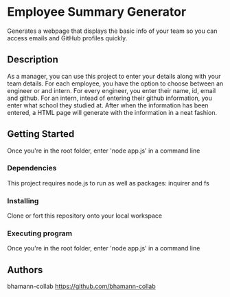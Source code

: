 # Employee Summary Generator
Generates a webpage that displays the basic info of your team so you can access emails and GitHub profiles quickly.

## Description
As a manager, you can use this project to enter your details along with your team details. For each employee, you have the option to choose  between an engineer or and intern. For every engineer, you enter their name, id, email and github. For an intern, intead of entering their github information, you enter what school they studied at. After when the information has been entered, a HTML page will generate with the information in a neat fashion.

## Getting Started
Once you're in the root folder, enter 'node app.js' in a command line

### Dependencies
This project requires node.js to run as well as packages: inquirer and fs

### Installing
Clone or fort this repository onto your local workspace

### Executing program
Once you're in the root folder, enter 'node app.js' in a command line

## Authors
bhamann-collab
https://github.com/bhamann-collab
